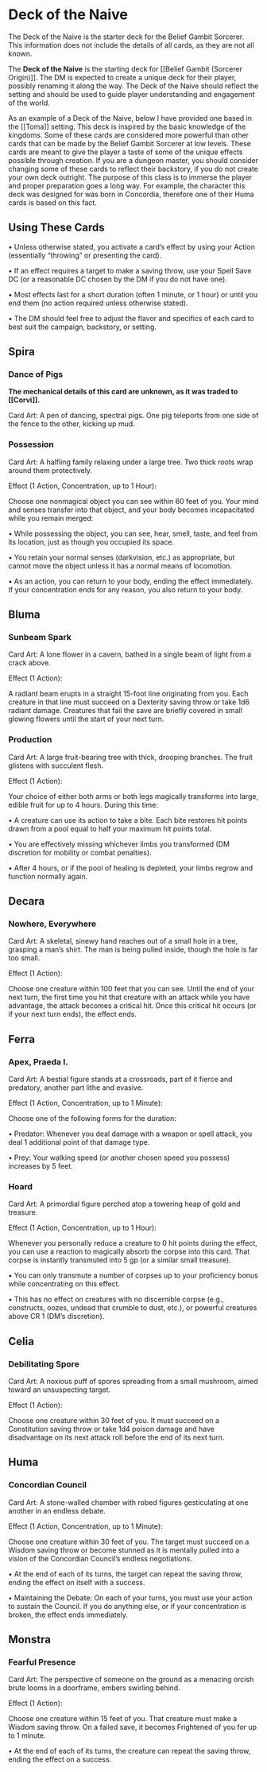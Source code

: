 # Deck of the Naive
The Deck of the Naive is the starter deck for the Belief Gambit Sorcerer. This information does not include the details of all cards, as they are not all known.

The **Deck of the Naive** is the starting deck for [[Belief Gambit (Sorcerer Origin)]]. The DM is expected to create a unique deck for their player, possibly renaming it along the way. The Deck of the Naive should reflect the setting and should be used to guide player understanding and engagement of the world.

As an example of a Deck of the Naive, below I have provided one based in the [[Toma]] setting. This deck is inspired by the basic knowledge of the kingdoms. Some of these cards are considered more powerful than other cards that can be made by the Belief Gambit Sorcerer at low levels. These cards are meant to give the player a taste of some of the unique effects possible through creation. If you are a dungeon master, you should consider changing some of these cards to reflect their backstory, if you do not create your own deck outright. The purpose of this class is to immerse the player and proper preparation goes a long way. For example, the character this deck was designed for was born in Concordia, therefore one of their Huma cards is based on this fact. 

## Using These Cards

• Unless otherwise stated, you activate a card’s effect by using your Action (essentially “throwing” or presenting the card).

• If an effect requires a target to make a saving throw, use your Spell Save DC (or a reasonable DC chosen by the DM if you do not have one).

• Most effects last for a short duration (often 1 minute, or 1 hour) or until you end them (no action required unless otherwise stated).

• The DM should feel free to adjust the flavor and specifics of each card to best suit the campaign, backstory, or setting.

## Spira

### Dance of Pigs

  **The mechanical details of this card are unknown, as it was traded to [[Corvi]].**

Card Art: A pen of dancing, spectral pigs. One pig teleports from one side of the fence to the other, kicking up mud.

### Possession

Card Art: A halfling family relaxing under a large tree. Two thick roots wrap around them protectively.

Effect (1 Action, Concentration, up to 1 Hour):

Choose one nonmagical object you can see within 60 feet of you. Your mind and senses transfer into that object, and your body becomes incapacitated while you remain merged:

• While possessing the object, you can see, hear, smell, taste, and feel from its location, just as though you occupied its space.

• You retain your normal senses (darkvision, etc.) as appropriate, but cannot move the object unless it has a normal means of locomotion.

• As an action, you can return to your body, ending the effect immediately. If your concentration ends for any reason, you also return to your body.

## Bluma

### Sunbeam Spark

Card Art: A lone flower in a cavern, bathed in a single beam of light from a crack above.

Effect (1 Action):

A radiant beam erupts in a straight 15-foot line originating from you. Each creature in that line must succeed on a Dexterity saving throw or take 1d6 radiant damage. Creatures that fail the save are briefly covered in small glowing flowers until the start of your next turn.

### Production

Card Art: A large fruit-bearing tree with thick, drooping branches. The fruit glistens with succulent flesh.

Effect (1 Action):

Your choice of either both arms or both legs magically transforms into large, edible fruit for up to 4 hours. During this time:

• A creature can use its action to take a bite. Each bite restores hit points drawn from a pool equal to half your maximum hit points total.

• You are effectively missing whichever limbs you transformed (DM discretion for mobility or combat penalties).

• After 4 hours, or if the pool of healing is depleted, your limbs regrow and function normally again.

## Decara

### Nowhere, Everywhere

Card Art: A skeletal, sinewy hand reaches out of a small hole in a tree, grasping a man’s shirt. The man is being pulled inside, though the hole is far too small.

Effect (1 Action):

Choose one creature within 100 feet that you can see. Until the end of your next turn, the first time you hit that creature with an attack while you have advantage, the attack becomes a critical hit. Once this critical hit occurs (or if your next turn ends), the effect ends.

## Ferra

### Apex, Praeda I.

Card Art: A bestial figure stands at a crossroads, part of it fierce and predatory, another part lithe and evasive.

Effect (1 Action, Concentration, up to 1 Minute):

Choose one of the following forms for the duration:

• Predator: Whenever you deal damage with a weapon or spell attack, you deal 1 additional point of that damage type.

• Prey: Your walking speed (or another chosen speed you possess) increases by 5 feet.

### Hoard

Card Art: A primordial figure perched atop a towering heap of gold and treasure.

Effect (1 Action, Concentration, up to 1 Hour):

Whenever you personally reduce a creature to 0 hit points during the effect, you can use a reaction to magically absorb the corpse into this card. That corpse is instantly transmuted into 5 gp (or a similar small treasure).

• You can only transmute a number of corpses up to your proficiency bonus while concentrating on this effect.

• This has no effect on creatures with no discernible corpse (e.g., constructs, oozes, undead that crumble to dust, etc.), or powerful creatures above CR 1 (DM’s discretion).

## Celia

### Debilitating Spore

Card Art: A noxious puff of spores spreading from a small mushroom, aimed toward an unsuspecting target.

Effect (1 Action):

Choose one creature within 30 feet of you. It must succeed on a Constitution saving throw or take 1d4 poison damage and have disadvantage on its next attack roll before the end of its next turn.

## Huma

### Concordian Council

Card Art: A stone-walled chamber with robed figures gesticulating at one another in an endless debate.

Effect (1 Action, Concentration, up to 1 Minute):

Choose one creature within 30 feet of you. The target must succeed on a Wisdom saving throw or become stunned as it is mentally pulled into a vision of the Concordian Council’s endless negotiations.

• At the end of each of its turns, the target can repeat the saving throw, ending the effect on itself with a success.

• Maintaining the Debate: On each of your turns, you must use your action to sustain the Council. If you do anything else, or if your concentration is broken, the effect ends immediately.

## Monstra

### Fearful Presence

Card Art: The perspective of someone on the ground as a menacing orcish brute looms in a doorframe, embers swirling behind.

Effect (1 Action):

Choose one creature within 15 feet of you. That creature must make a Wisdom saving throw. On a failed save, it becomes Frightened of you for up to 1 minute.

• At the end of each of its turns, the creature can repeat the saving throw, ending the effect on a success.


  

